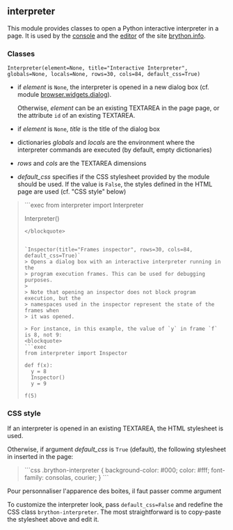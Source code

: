 interpreter
-----------

This module provides classes to open a Python interactive interpreter in a
page. It is used by the [console](https://www.brython.info/tests/console.html)
and the [editor](https://www.brython.info/tests/editor.html) of the site
[brython.info](https://brython.info).

### Classes

`Interpreter(element=None, title="Interactive Interpreter", globals=None, locals=None, rows=30, cols=84, default_css=True)`

- if _element_ is `None`, the interpreter is opened in a new dialog box (cf.
  module [browser.widgets.dialog](widgets-dialog.html)).

  Otherwise, _element_ can be an existing TEXTAREA in the page page, or the
  attribute `id` of an existing TEXTAREA.
- if _element_ is `None`, _title_ is the title of the dialog box
- dictionaries _globals_ and _locals_ are the environment where the interpreter
  commands are executed (by default, empty dictionaries)
- _rows_ and _cols_ are the TEXTAREA dimensions
- _default_css_ specifies if the CSS stylesheet provided by the module should
  be used. If the value is `False`, the styles defined in the HTML page are
  used (cf. "CSS style" below)

<blockquote>
```exec
from interpreter import Interpreter

Interpreter()
```
</blockquote>


`Inspector(title="Frames inspector", rows=30, cols=84, default_css=True)`
> Opens a dialog box with an interactive interpreter running in the
> program execution frames. This can be used for debugging purposes.
>
> Note that opening an inspector does not block program execution, but the
> namespaces used in the inspector represent the state of the frames when
> it was opened.

> For instance, in this example, the value of `y` in frame `f` is 8, not 9:
<blockquote>
```exec
from interpreter import Inspector

def f(x):
  y = 8
  Inspector()
  y = 9

f(5)
```
</blockquote>


### CSS style

If an interpreter is opened in an existing TEXTAREA, the HTML stylesheet is
used.

Otherwise, if argument _default_css_ is `True` (default), the following
stylesheet in inserted in the page:

<blockquote>
```css
.brython-interpreter {
    background-color: #000;
    color: #fff;
    font-family: consolas, courier;
}
```
</blockquote>

Pour personnaliser l'apparence des boites, il faut passer comme argument

To customize the interpreter look, pass `default_css=False` and redefine the
CSS class `brython-interpreter`. The most straightforward is to copy-paste
the stylesheet above and edit it.
